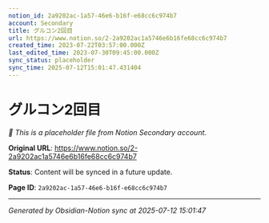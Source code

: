 ```yaml
---
notion_id: 2a9202ac-1a57-46e6-b16f-e68cc6c974b7
account: Secondary
title: グルコン2回目
url: https://www.notion.so/2-2a9202ac1a5746e6b16fe68cc6c974b7
created_time: 2023-07-22T03:57:00.000Z
last_edited_time: 2023-07-30T09:45:00.000Z
sync_status: placeholder
sync_time: 2025-07-12T15:01:47.431404
---
```


# グルコン2回目

*🔄 This is a placeholder file from Notion Secondary account.*

**Original URL**: https://www.notion.so/2-2a9202ac1a5746e6b16fe68cc6c974b7

**Status**: Content will be synced in a future update.

**Page ID**: `2a9202ac-1a57-46e6-b16f-e68cc6c974b7`

---

*Generated by Obsidian-Notion sync at 2025-07-12 15:01:47*
